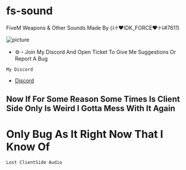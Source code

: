 # fs-sound

FiveM Weapons & Other Sounds Made By (⸸♱♥IDK_FORCE♥♱⸸#7611)

![picture](https://cdn.discordapp.com/attachments/925861444963168346/1093655499897049230/banner.png)

- ⚙️・Join My Discord And Open Ticket To Give Me Suggestions Or Report A Bug

```My Discord```
- [Discord](https://discord.gg/6kJ5ubDEWE)

## Now If For Some Reason Some Times Is Client Side Only Is Weird I Gotta Mess With It Again


# Only Bug As It Right Now That I Know Of

```Lost ClientSide Audio```
